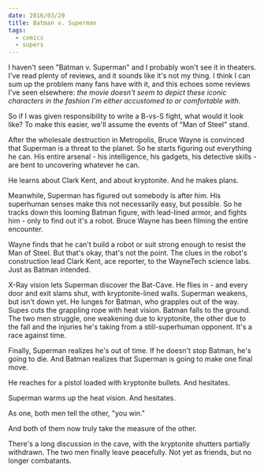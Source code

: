 ```yaml
---
date: 2016/03/29
title: Batman v. Superman
tags:
  - comics
  - supers
---
```


I haven't seen "Batman v. Superman" and I probably won't see it in theaters.
I've read plenty of reviews, and it sounds like it's not my thing.
I think I can sum up the problem many fans have with it,
and this echoes some reviews I've seen elsewhere:
*the movie doesn't seem to depict these iconic characters
in the fashion I'm either accustomed to or comfortable with*.

So if I was given responsibility to write a B-vs-S fight, what would it look like?
To make this easier, we'll assume the events of "Man of Steel" stand.

<!-- more -->

After the wholesale destruction in Metropolis,
Bruce Wayne is convinced that Superman is a threat to the planet.
So he starts figuring out everything he can.
His entire arsenal - his intelligence, his gadgets, his detective skills -
are bent to uncovering whatever he can.

He learns about Clark Kent, and about kryptonite.
And he makes plans.

Meanwhile, Superman has figured out somebody is after him.
His superhuman senses make this not necessarily easy, but possible.
So he tracks down this looming Batman figure, with lead-lined armor,
and fights him - only to find out it's a robot.
Bruce Wayne has been filming the entire encounter.

Wayne finds that he can't build a robot or suit strong enough to resist the Man of Steel.
But that's okay, that's not the point.
The clues in the robot's construction lead
Clark Kent, ace reporter, to the WayneTech science labs.
Just as Batman intended.

X-Ray vision lets Superman discover the Bat-Cave.
He flies in - and every door and exit slams shut,
with kryptonite-lined walls.
Superman weakens, but isn't down yet.
He lunges for Batman, who grapples out of the way.
Supes cuts the grappling rope with heat vision.
Batman falls to the ground.
The two men struggle, one weakening due to kryptonite,
the other due to the fall and the injuries he's taking
from a still-superhuman opponent.
It's a race against time.

Finally, Superman realizes he's out of time.
If he doesn't stop Batman, he's going to die.
And Batman realizes that Superman is going to make one final move.

He reaches for a pistol loaded with kryptonite bullets. And hesitates.

Superman warms up the heat vision. And hesitates.

As one, both men tell the other, "you win."

And both of them now truly take the measure of the other.

There's a long discussion in the cave, with the kryptonite shutters partially withdrawn.
The two men finally leave peacefully.
Not yet as friends, but no longer combatants.
